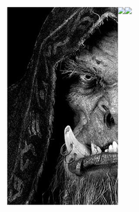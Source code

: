 
<img align="left" src="https://github.com/drinoff/Drinoff/blob/main/x_9ijYBB5NiF0OR1D7DE_Qo627A4t7ilrtgm2kKZVQE.png" />
<img align="left" src="https://github-readme-stats.vercel.app/api/top-langs/?username=drinoff&theme=dark" />
<img align="top-right" src="https://github-readme-stats.vercel.app/api/?username=drinoff&theme=dark" />

  


